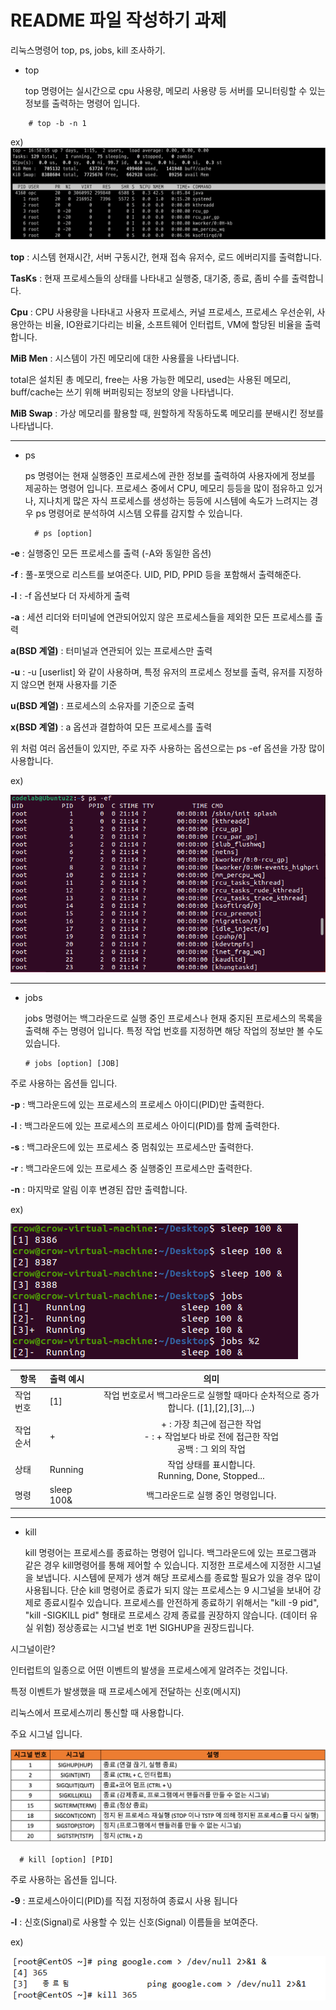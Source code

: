 # README 파일 작성하기 과제
리눅스명령어 top, ps, jobs, kill 조사하기.

+ top

  top 명령어는 실시간으로 cpu 사용량, 메모리 사용량 등 서버를 모니터링할 수 있는 정보를 출력하는 명령어 입니다.
```
    # top -b -n 1
```
  ex)
![top](https://github.com/seungwoo001/wooo.github.io/blob/main/%EB%8B%A4%EC%9A%B4%EB%A1%9C%EB%93%9C2.png)


**top** : 시스템 현재시간, 서버 구동시간, 현재 접속 유저수, 로드 에버리지를 출력합니다.

**TasKs** : 현재 프로세스들의 상태를 나타내고 실행중, 대기중, 종료, 좀비 수를 출력합니다.

**Cpu** : CPU 사용량을 나타내고 사용자 프로세스, 커널 프로세스, 프로세스 우선순위, 사용안하는 비율, IO완료기다리는 비율, 소프트웨어 인터럽트, VM에 할당된 비율을 출력합니다.

**MiB Men** : 시스템이 가진 메모리에 대한 사용률을 나타냅니다.

total은 설치된 총 메모리, free는 사용 가능한 메모리, used는 사용된 메모리, buff/cache는 쓰기 위해 버퍼링되는 정보의 양을 나타냅니다.

**MiB Swap** : 가상 메모리를 활용할 때, 원할하게 작동하도록 메모리를 분배시킨 정보를 나타냅니다.

---
+ ps

  ps 명령어는 현재 실행중인 프로세스에 관한 정보를 출력하여 사용자에게 정보를 제공하는 명령어 입니다. 프로세스 중에서 CPU, 메모리 등등을 많이 점유하고 있거나, 지나치게 많은 자식 프로세스를 생성하는 등등에 시스템에 속도가 느려지는 경우 ps 명령어로 분석하여 시스템 오류를 감지할 수 있습니다.

        # ps [option]

**-e** : 실행중인 모든 프로세스를 출력 (-A와 동일한 옵션)

**-f** : 풀-포맷으로 리스트를 보여준다. UID, PID, PPID 등을 포함해서 출력해준다.

**-l** : -f 옵션보다 더 자세하게 출력

**-a** : 세션 리더와 터미널에 연관되어있지 않은 프로세스들을 제외한 모든 프로세스를 출력

**a(BSD 계열)** : 터미널과 연관되어 있는 프로세스만 출력

**-u** : -u [userlist] 와 같이 사용하며, 특정 유저의 프로세스 정보를 출력, 유저를 지정하지 않으면 현재 사용자를 기준

**u(BSD 계열)** : 프로세스의 소유자를 기준으로 출력

**x(BSD 계열)** : a 옵션과 결합하여 모든 프로세스를 출력

위 처럼 여러 옵션들이 있지만, 주로 자주 사용하는 옵션으로는 ps -ef 옵션을 가장 많이 사용합니다.

ex)

![top](https://github.com/seungwoo001/wooo.github.io/blob/main/%EB%8B%A4%EC%9A%B4%EB%A1%9C%EB%93%9C1.png)

---
+ jobs

  jobs 명령어는 백그라운드로 실행 중인 프로세스나 현재 중지된 프로세스의 목록을 출력해 주는 명령어 입니다. 특정 작업 번호를 지정하면 해당 작업의 정보만 볼 수도 있습니다.

      # jobs [option] [JOB]

주로 사용하는 옵션들 입니다.

**-p** :	백그라운드에 있는 프로세스의 프로세스 아이디(PID)만 출력한다.

**-l** :	백그라운드에 있는 프로세스의 프로세스 아이디(PID)를 함께 출력한다.

**-s** :	백그라운드에 있는 프로세스 중 멈춰있는 프로세스만 출력한다.

**-r** :	백그라운드에 있는 프로세스 중 실행중인 프로세스만 출력한다.

**-n** : 마지막로 알림 이후 변경된 잡만 출력합니다.

ex)

![top](https://github.com/seungwoo001/wooo.github.io/blob/main/%EB%8B%A4%EC%9A%B4%EB%A1%9C%EB%93%9C3.png)
  
|항목|출력 예시|의미|
|---|:---|:---:|
|작업 번호| [1] |작업 번호로서 백그라운드로 실행할 때마다 순차적으로 증가합니다. ([1],[2],[3],...)|
|작업 순서|+|+ : 가장 최근에 접근한 작업<br>- : + 작업보다 바로 전에 접근한 작업 <br>공백 : 그 외의 작업<br>|
|상태|Running|작업 상태를 표시합니다. <br>Running, Done, Stopped...<br> |
|명령|sleep 100&|백그라운드로 실행 중인 명령입니다.|

---
+ kill

  kill 명령어는 프로세스를 종료하는 명령어 입니다. 백그라운드에 있는 프로그램과 같은 경우 kill명령어를 통해 제어할 수 있습니다. 지정한 프로세스에 지정한 시그널을 보냅니다. 시스템에 문제가 생겨 해당 프로세스를 종료할 필요가 있을 경우 많이 사용됩니다. 단순 kill 명령어로 종료가 되지 않는 프로세스는 9 시그널을 보내어 강제로 종료시킬수 있습니다. 프로세스를 안전하게 종료하기 위해서는 "kill -9 pid", "kill -SIGKILL pid" 형태로 프로세스 강제 종료를 권장하지 않습니다. (데이터 유실 위험) 정상종료는 시그널 번호 1번 SIGHUP을 권장드립니다.


시그널이란?

인터럽트의 일종으로 어떤 이벤트의 발생을 프로세스에게 알려주는 것입니다.

 특정 이벤트가 발생했을 때 프로세스에게 전달하는 신호(메시지)

 리눅스에서 프로세스끼리 통신할 때 사용합니다.

 주요 시그널 입니다.

 ![top](https://github.com/seungwoo001/wooo.github.io/blob/main/%EB%8B%A4%EC%9A%B4%EB%A1%9C%EB%93%9C5.png)


      # kill [option] [PID]

  주로 사용하는 옵션들 입니다.

  **-9** :	프로세스아이디(PID)를 직접 지정하여 종료시 사용 됩니다
  
  **-l** :	신호(Signal)로 사용할 수 있는 신호(Signal) 이름들을 보여준다.

  ex)

  ![top](https://github.com/seungwoo001/wooo.github.io/blob/main/%EB%8B%A8%EC%88%9C_kill.png)

  
